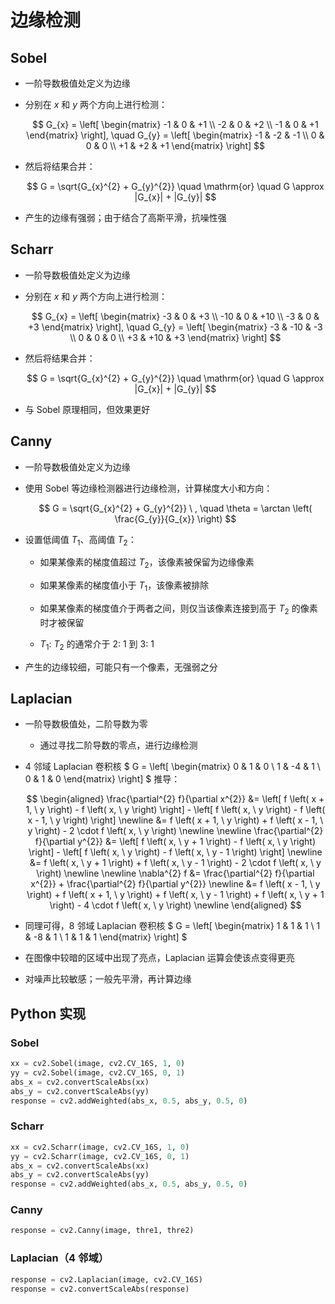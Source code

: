 # 边缘检测

## $\mathrm{Sobel}$

- 一阶导数极值处定义为边缘

- 分别在 $x$ 和 $y$ 两个方向上进行检测：

  $$
  G_{x} = \left[ \begin{matrix} -1 & 0 & +1 \\ -2 & 0 & +2 \\ -1 & 0 & +1 \end{matrix} \right], \quad G_{y} = \left[ \begin{matrix} -1 & -2 & -1 \\ 0 & 0 & 0 \\ +1 & +2 & +1 \end{matrix} \right]
  $$

- 然后将结果合并：

  $$
  G = \sqrt{G_{x}^{2} + G_{y}^{2}} \quad \mathrm{or} \quad G \approx |G_{x}| + |G_{y}|
  $$

- 产生的边缘有强弱；由于结合了高斯平滑，抗噪性强

## $\mathrm{Scharr}$

- 一阶导数极值处定义为边缘

- 分别在 $x$ 和 $y$ 两个方向上进行检测：

  $$
  G_{x} = \left[ \begin{matrix} -3 & 0 & +3 \\ -10 & 0 & +10 \\ -3 & 0 & +3 \end{matrix} \right], \quad G_{y} = \left[ \begin{matrix} -3 & -10 & -3 \\ 0 & 0 & 0 \\ +3 & +10 & +3 \end{matrix} \right]
  $$

- 然后将结果合并：

  $$
  G = \sqrt{G_{x}^{2} + G_{y}^{2}} \quad \mathrm{or} \quad G \approx |G_{x}| + |G_{y}|
  $$

- 与 $\mathrm{Sobel}$ 原理相同，但效果更好

## $\mathrm{Canny}$

- 一阶导数极值处定义为边缘

- 使用 $\mathrm{Sobel}$ 等边缘检测器进行边缘检测，计算梯度大小和方向：

  $$
  G = \sqrt{G_{x}^{2} + G_{y}^{2}} \ , \quad \theta = \arctan \left( \frac{G_{y}}{G_{x}} \right)
  $$

- 设置低阈值 $T_{1}$、高阈值 $T_{2}$：

  - 如果某像素的梯度值超过 $T_{2}$，该像素被保留为边缘像素

  - 如果某像素的梯度值小于 $T_{1}$，该像素被排除

  - 如果某像素的梯度值介于两者之间，则仅当该像素连接到高于 $T_{2}$ 的像素时才被保留

  - $T_{1}: \ T_{2}$ 的通常介于 $2: \ 1$ 到 $3: \ 1$

- 产生的边缘较细，可能只有一个像素，无强弱之分

## $\mathrm{Laplacian}$

- 一阶导数极值处，二阶导数为零

  - 通过寻找二阶导数的零点，进行边缘检测

- $4$ 邻域 $\mathrm{Laplacian}$ 卷积核 $ G = \left[ \begin{matrix} 0 & 1 & 0 \\ 1 & -4 & 1 \\ 0 & 1 & 0 \end{matrix} \right] $ 推导：

  $$
  \begin{aligned}
  \frac{\partial^{2} f}{\partial x^{2}} &= \left[ f \left( x + 1, \ y \right) - f \left( x, \ y \right) \right] - \left[ f \left( x, \ y \right) - f \left( x - 1, \ y \right) \right] \newline
  &= f \left( x + 1, \ y \right) + f \left( x - 1, \ y \right) - 2 \cdot f \left( x, \ y \right) \newline \newline
  \frac{\partial^{2} f}{\partial y^{2}} &= \left[ f \left( x, \ y + 1 \right) - f \left( x, \ y \right) \right] - \left[ f \left( x, \ y \right) - f \left( x, \ y - 1 \right) \right] \newline
  &= f \left( x, \ y + 1 \right) + f \left( x, \ y - 1 \right) - 2 \cdot f \left( x, \ y \right) \newline \newline
  \nabla^{2} f &= \frac{\partial^{2} f}{\partial x^{2}} + \frac{\partial^{2} f}{\partial y^{2}} \newline
  &= f \left( x - 1, \ y \right) + f \left( x + 1, \ y \right) + f \left( x, \ y - 1 \right) + f \left( x, \ y + 1 \right) - 4 \cdot f \left( x, \ y \right) \newline
  \end{aligned}
  $$

- 同理可得，$8$ 邻域 $\mathrm{Laplacian}$ 卷积核 $ G = \left[ \begin{matrix} 1 & 1 & 1 \\ 1 & -8 & 1 \\ 1 & 1 & 1 \end{matrix} \right] $

- 在图像中较暗的区域中出现了亮点，$\mathrm{Laplacian}$ 运算会使该点变得更亮

- 对噪声比较敏感；一般先平滑，再计算边缘

## $\mathrm{Python}$ 实现

### $\mathrm{Sobel}$

```python
xx = cv2.Sobel(image, cv2.CV_16S, 1, 0)
yy = cv2.Sobel(image, cv2.CV_16S, 0, 1)
abs_x = cv2.convertScaleAbs(xx)
abs_y = cv2.convertScaleAbs(yy)
response = cv2.addWeighted(abs_x, 0.5, abs_y, 0.5, 0)
```

### $\mathrm{Scharr}$

```python
xx = cv2.Scharr(image, cv2.CV_16S, 1, 0)
yy = cv2.Scharr(image, cv2.CV_16S, 0, 1)
abs_x = cv2.convertScaleAbs(xx)
abs_y = cv2.convertScaleAbs(yy)
response = cv2.addWeighted(abs_x, 0.5, abs_y, 0.5, 0)
```

### $\mathrm{Canny}$

```python
response = cv2.Canny(image, thre1, thre2)
```

### $\mathrm{Laplacian}$（$4$ 邻域）

```python
response = cv2.Laplacian(image, cv2.CV_16S)
response = cv2.convertScaleAbs(response)
```